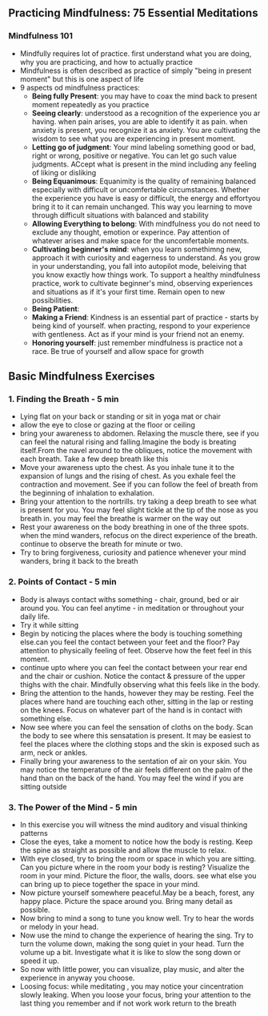 ## Practicing Mindfulness: 75 Essential Meditations

### Mindfulness 101
* Mindfully requires lot of practice. first understand what you are doing, why you are practicing, and how to actually practice
* Mindfulness is often described as practice of simply "being in present moment" but this is one aspect of life
* 9 aspects od mindfulness practices:
    * **Being fully Present**: you may have to coax the mind back to present moment repeatedly as you practice
    * **Seeing clearly**: understood as a recognition of the experience you ar having. when pain arises, you are able to identify it as pain. when anxiety is present,  you recognize it as anxiety. You are cultivating the wisdom to see what you are experiencing in present moment.
    * **Letting go of judgment**: Your mind labeling something good or bad, right or wrong, positive or negative. You can let go such value judgments. ACcept what is present in the mind including any feeling of liking or disliking
    * **Being Equanimous**: Equanimity is the quality of remaining balanced especially with difficult or uncomfertable circumstances. Whether the experience you have is easy or difficult,  the energy and effortyou bring it to it can remain unchanged. This way you learning to move through difficult situations with balanced and stability
    * **Allowing Everything to belong**: With mindfulness you do not need to exclude any thought, emotion or experince. Pay attention of whatever arises and make space for the uncomfertable moments.
    * **Cultivating beginner's mind**: when you learn somethimng new, approach it with curiosity and eagerness to understand. As you grow in your understanding, you fall into autopilot mode, beleiving that you know exactly how things work. To support a healthy mindfulness practice, work to cultivate beginner's mind, observing experiences and situations as if it's your first time. Remain open to new possibilities.
    * **Being Patient**:
    * **Making a Friend**: Kindness is an essential part of practice - starts by being kind of yourself. when practing, respond to your experience with gentleness. Act as if your mind is your friend not an enemy.
    * **Honoring yourself**: just remember mindfulness is practice not a race. Be true of yourself and allow space for growth

## Basic Mindfulness Exercises

### 1. Finding the Breath - 5 min

* Lying flat on your back or standing  or sit in yoga mat or chair
* allow the eye to close or gazing at the floor or ceiling
* bring your awareness to abdomen. Relaxing the muscle there, see if you can feel the natural rising and falling.Imagine the body is breating itself.From the navel around to the obliques, notice the movement with each breath. Take a few deep breath like this
* Move your awareness upto the chest. As you inhale tune it to the expansion of lungs and the rising of chest. As you exhale feel the contraction and movement. See if you can follow the feel of breath from the beginning of inhalation to exhalation.
* Bring your attention to the nortrills. try taking a deep breath to see what is present for you. You may feel slight tickle at the tip of the nose as you breath in. you may feel the breathe is warmer on the way out
* Rest your awareness on the body breathing in one of the three spots. when the mind wanders, refocus on the direct experience of the breath. continue to observe the breath for minute or two.
* Try to bring forgiveness, curiosity and patience whenever your mind wanders, bring it back to the breath

### 2. Points of Contact - 5 min

* Body is always contact withs something - chair, ground, bed or air around you. You can feel anytime - in meditation or throughout your daily life. 
* Try it while sitting
* Begin by noticing the places where the body is touching something else.can you feel the contact between your feet and the floor? Pay attention to physically feeling of feet. Observe how the feet feel in this moment.
* continue upto where  you can feel the contact between your rear end and the chair or cushion. Notice the contact & pressure of  the upper thighs with the chair. Mindfully observing what this feels like in the body.
* Bring the attention to the hands, however they may be resting. Feel the places where hand are touching each other, sitting in the lap or resting on the knees. Focus on whatever part of the hand is in contact with something else.
* Now see where you can feel the sensation of cloths on the body. Scan the body to see where this sensatation is present. It may be easiest to feel the places where the clothing stops and the skin is exposed such as arm, neck or ankles.
* Finally bring your awareness to the sentation of air on your skin. You may notice the temperature of the air feels different on the palm of the hand than on the back of the hand. You may feel the wind if you are sitting outside
  
### 3. The Power of the Mind - 5 min

* In this exercise you will witness the mind auditory and visual thinking patterns
* Close the eyes, take a moment to notice how the body is resting. Keep the spine as straight as possible and allow the muscle to relax.
* With eye closed, try to bring the room or space in which you are sitting. Can you picture where in the room your body is resting? Visualize the room in your mind. Picture the floor, the walls, doors. see what else you can bring up to piece together the space in your mind.
* Now picture yourself somewhere peaceful.May be a beach, forest, any happy place. Picture the space around you. Bring many detail as possible.
* Now bring to mind a song to tune you know well. Try to hear the words or melody in your head.
* Now use the mind to change the experience of hearing the sing. Try to turn the volume down, making the song quiet in your head. Turn the volume up a bit. Investigate what it is like to slow the song down or speed it up.
* So now with little power, you can visualize, play music, and alter the experience in anyway you choose.
* Loosing focus: while meditating , you may notice your cincentration slowly leaking. When you loose your focus, bring your attention to the last thing you remember and if not work work return to the breath
